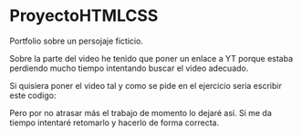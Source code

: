 # ProyectoHTMLCSS
Portfolio sobre un persojaje ficticio.

Sobre la parte del video he tenido que poner un enlace a YT porque estaba perdiendo mucho tiempo intentando buscar el video adecuado.

Si quisiera poner el video tal y como se pide en el ejercicio seria escribir este codigo:

<!-- <iframe src="https://www.example.com/video" allow="autoplay"></iframe> -->

Pero por no atrasar más el trabajo de momento lo dejaré así. Si me da tiempo intentaré retomarlo y hacerlo de forma correcta.
